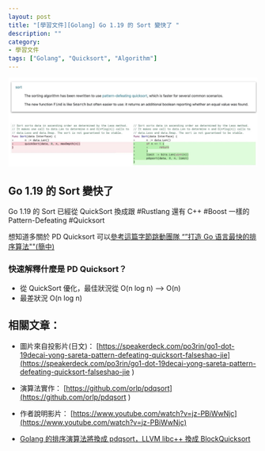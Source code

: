 ```yaml
---
layout: post
title: "[學習文件][Golang] Go 1.19 的 Sort 變快了 "
description: ""
category: 
- 學習文件
tags: ["Golang", "Quicksort", "Algorithm"]
---
```


![image-20220819163803756](../images/2021/image-20220819163803756.png)

## Go 1.19 的 Sort 變快了 

Go 1.19 的 Sort 已經從 QuickSort 換成跟 #Rustlang 還有 C++ #Boost 一樣的  Pattern-Defeating #Quicksort

想知道多關於 PD Quicksort 可以[參考這篇字節跳動團隊 “”打造 Go 语言最快的排序算法""(簡中)](https://blog.csdn.net/ByteDanceTech/article/details/124464192)

### 快速解釋什麼是 PD Quicksort？ 

- 從 QuickSort 優化，最佳狀況從 O(n log n) --> O(n)
-  最差狀況 O(n log n) 

## 相關文章：

- 圖片來自投影片(日文)： [https://speakerdeck.com/po3rin/go1-dot-19decai-yong-sareta-pattern-defeating-quicksort-falseshao-jie](https://speakerdeck.com/po3rin/go1-dot-19decai-yong-sareta-pattern-defeating-quicksort-falseshao-jie ) 

- 演算法實作： [https://github.com/orlp/pdqsort](https://github.com/orlp/pdqsort ) 
- 作者說明影片： [https://www.youtube.com/watch?v=jz-PBiWwNjc](https://www.youtube.com/watch?v=jz-PBiWwNjc)
- [Golang 的排序演算法將換成 pdqsort，LLVM libc++ 換成 BlockQuicksort](https://blog.gslin.org/archives/2022/04/22/10673/golang-%E7%9A%84%E6%8E%92%E5%BA%8F%E6%BC%94%E7%AE%97%E6%B3%95%E5%B0%87%E6%8F%9B%E6%88%90-pdqsort%EF%BC%8Cllvm-libc-%E6%8F%9B%E6%88%90-blockquicksort/)

